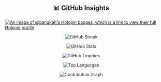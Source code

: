 
<h2 align="center">📊 GitHub Insights</h2>
  
[![An image of @bangkah's Holopin badges, which is a link to view their full Holopin profile](https://holopin.me/bangkah)](https://holopin.io/@bangkah)

<p align="center">
  <img src="https://streak-stats.demolab.com?user=Bangkah&theme=tokyonight&cache_seconds=3" alt="GitHub Streak"/>
</p>

<p align="center">
  <img src="https://github-readme-stats.vercel.app/api?username=Bangkah&show_icons=true&theme=tokyonight&cache_seconds=3" alt="GitHub Stats"/>
</p>

<p align="center">
  <img src="https://github-profile-trophy.vercel.app/?username=Bangkah&theme=tokyonight&row=1&column=8&cache_seconds=3" alt="GitHub Trophies"/>
</p>

<p align="center">
  <img src="https://github-readme-stats.vercel.app/api/top-langs/?username=Bangkah&layout=compact&theme=tokyonight&langs_count=100&cache_seconds=1" alt="Top Languages"/>
</p>

<p align="center">
  <img src="https://github-readme-activity-graph.vercel.app/graph?username=Bangkah&theme=tokyo-night&cache_seconds=2" alt="Contribution Graph"/>
</p>
